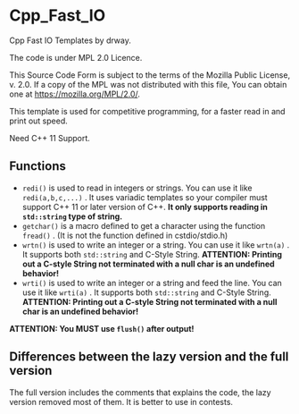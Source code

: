 # Cpp_Fast_IO
Cpp Fast IO Templates by drway.

The code is under MPL 2.0 Licence.

This Source Code Form is subject to the terms of the Mozilla Public
License, v. 2.0. If a copy of the MPL was not distributed with this
file, You can obtain one at https://mozilla.org/MPL/2.0/.

This template is used for competitive programming, for a faster read in and print out speed.

Need C++ 11 Support.

## Functions

* ```redi()``` is used to read in integers or strings. You can use it like ```redi(a,b,c,...)``` . It uses variadic templates so your compiler must support C++ 11 or later version of C++. **It only supports reading in ```std::string``` type of string.**
* ```getchar()``` is a macro defined to get a character using the function ```fread()``` . (It is not the function defined in cstdio/stdio.h)
* ```wrtn()``` is used to write an integer or a string. You can use it like ```wrtn(a)``` . It supports both ```std::string``` and C-Style String. **ATTENTION: Printing out a C-style String not terminated with a null char is an undefined behavior!**
* ```wrti()``` is used to write an integer or a string and feed the line. You can use it like ```wrti(a)``` . It supports both ```std::string``` and C-Style String. **ATTENTION: Printing out a C-style String not terminated with a null char is an undefined behavior!**

**ATTENTION: You MUST use ```flush()``` after output!**

## Differences between the lazy version and the full version

The full version includes the comments that explains the code, the lazy version removed most of them.  It is better to use in contests.
